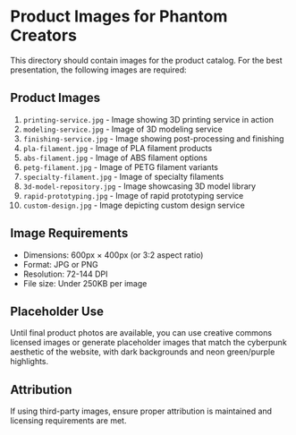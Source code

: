 # Product Images for Phantom Creators

This directory should contain images for the product catalog. For the best presentation, the following images are required:

## Product Images

1. `printing-service.jpg` - Image showing 3D printing service in action
2. `modeling-service.jpg` - Image of 3D modeling service 
3. `finishing-service.jpg` - Image showing post-processing and finishing
4. `pla-filament.jpg` - Image of PLA filament products
5. `abs-filament.jpg` - Image of ABS filament options
6. `petg-filament.jpg` - Image of PETG filament variants
7. `specialty-filament.jpg` - Image of specialty filaments
8. `3d-model-repository.jpg` - Image showcasing 3D model library
9. `rapid-prototyping.jpg` - Image of rapid prototyping service
10. `custom-design.jpg` - Image depicting custom design service

## Image Requirements

- Dimensions: 600px × 400px (or 3:2 aspect ratio)
- Format: JPG or PNG
- Resolution: 72-144 DPI
- File size: Under 250KB per image

## Placeholder Use

Until final product photos are available, you can use creative commons licensed images or generate placeholder images that match the cyberpunk aesthetic of the website, with dark backgrounds and neon green/purple highlights.

## Attribution

If using third-party images, ensure proper attribution is maintained and licensing requirements are met. 